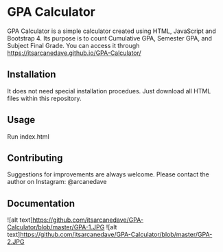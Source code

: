# GPA Calculator

GPA Calculator is a simple calculator created using HTML, JavaScript and Bootstrap 4.
Its purpose is to count Cumulative GPA, Semester GPA, and Subject Final Grade.
You can access it through https://itsarcanedave.github.io/GPA-Calculator/

## Installation

It does not need special installation procedues. Just download all HTML files within this repository.

## Usage

Run index.html

## Contributing

Suggestions for improvements are always welcome. Please contact the author on Instagram: @arcanedave

## Documentation
![alt text]https://github.com/itsarcanedave/GPA-Calculator/blob/master/GPA-1.JPG
![alt text]https://github.com/itsarcanedave/GPA-Calculator/blob/master/GPA-2.JPG

